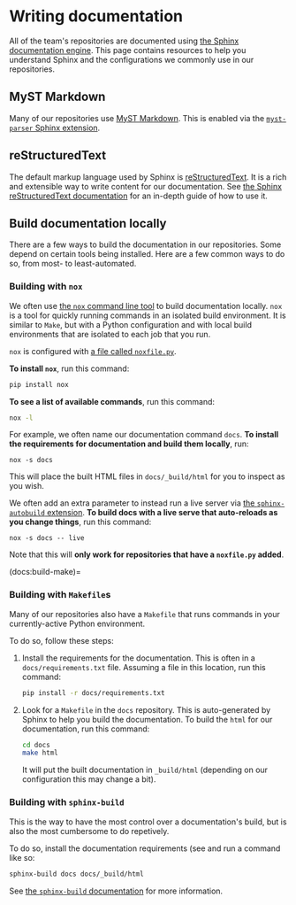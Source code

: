 # Writing documentation

All of the team's repositories are documented using [the Sphinx documentation engine](https://sphinx-doc.org).
This page contains resources to help you understand Sphinx and the configurations we commonly use in our repositories.

## MyST Markdown

Many of our repositories use [MyST Markdown](https://myst-parser.readthedocs.io).
This is enabled via the [`myst-parser` Sphinx extension](https://myst-parser.readthedocs.io).

## reStructuredText

The default markup language used by Sphinx is [reStructuredText](https://www.sphinx-doc.org/en/master/usage/restructuredtext/).
It is a rich and extensible way to write content for our documentation.
See [the Sphinx reStructuredText documentation](https://www.sphinx-doc.org/en/master/usage/restructuredtext/) for an in-depth guide of how to use it.

## Build documentation locally

There are a few ways to build the documentation in our repositories.
Some depend on certain tools being installed.
Here are a few common ways to do so, from most- to least-automated.

### Building with `nox`

We often use [the `nox` command line tool](https://nox.thea.codes/en/stable/) to build documentation locally.
`nox` is a tool for quickly running commands in an isolated build environment.
It is similar to `Make`, but with a Python configuration and with local build environments that are isolated to each job that you run.

`nox` is configured with [a file called `noxfile.py`](https://nox.thea.codes/en/stable/config.html).

**To install `nox`**, run this command:

```bash
pip install nox
```

**To see a list of available commands**, run this command:

```bash
nox -l
```

For example, we often name our documentation command `docs`.
**To install the requirements for documentation and build them locally**, run:

```
nox -s docs
```

This will place the built HTML files in `docs/_build/html` for you to inspect as you wish.

We often add an extra parameter to instead run a live server via [the `sphinx-autobuild` extension](https://github.com/executablebooks/sphinx-autobuild).
**To build docs with a live serve that auto-reloads as you change things**, run this command:

```
nox -s docs -- live
```

Note that this will **only work for repositories that have a `noxfile.py` added**.

(docs:build-make)=
### Building with `Makefile`s

Many of our repositories also have a `Makefile` that runs commands in your currently-active Python environment.

To do so, follow these steps:

1. Install the requirements for the documentation. This is often in a `docs/requirements.txt` file.
   Assuming a file in this location, run this command:

   ```bash
   pip install -r docs/requirements.txt
   ```
2. Look for a `Makefile` in the `docs` repository.
   This is auto-generated by Sphinx to help you build the documentation.
   To build the `html` for our documentation, run this command:

   ```bash
   cd docs
   make html
   ```

   It will put the built documentation in `_build/html` (depending on our configuration this may change a bit).

### Building with `sphinx-build`

This is the way to have the most control over a documentation's build, but is also the most cumbersome to do repetively.

To do so, install the documentation requirements (see [](docs:build-make) and run a command like so:

```bash
sphinx-build docs docs/_build/html
```

See [the `sphinx-build` documentation](https://www.sphinx-doc.org/en/master/man/sphinx-build.html) for more information.
